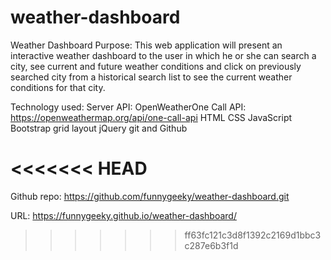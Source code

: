 # weather-dashboard
Weather Dashboard
Purpose:
This web application will present an interactive weather dashboard to the user in which he or she can search a city, see current and future weather conditions and click on previously searched city from a historical search list to see the current weather conditions for that city.

Technology used:
Server API: OpenWeatherOne Call API: https://openweathermap.org/api/one-call-api
HTML
CSS
JavaScript
Bootstrap grid layout
jQuery
git and Github

<<<<<<< HEAD
=======
Github repo:
https://github.com/funnygeeky/weather-dashboard.git

URL:
 https://funnygeeky.github.io/weather-dashboard/
>>>>>>> ff63fc121c3d8f1392c2169d1bbc3c287e6b3f1d
